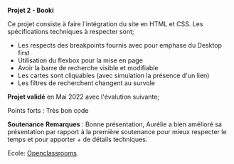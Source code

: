 **Projet 2 - Booki**

Ce projet consiste à faire l'intégration du site en HTML et CSS. 
Les spécifications techniques à respecter sont; 
- Les respects des breakpoints fournis avec pour emphase du Desktop first
- Utilisation du flexbox pour la mise en page
- Avoir la barre de recherche visible et modifiable
- Les cartes sont cliquables (avec simulation la présence d'un lien)
- Les filtres de recherchent changent au survole
	
**Projet validé** en Mai 2022 avec l'évalution suivante; 

Points forts : Très bon code
	
**Soutenance**
**Remarques** : Bonne présentation, Aurélie a bien amélioré sa présentation par rapport à la première soutenance pour mieux respecter le temps et pour apporter + de détails techniques.


Ecole: [Openclassrooms](https://openclassrooms.com/fr/paths/717-developpeur-web).
